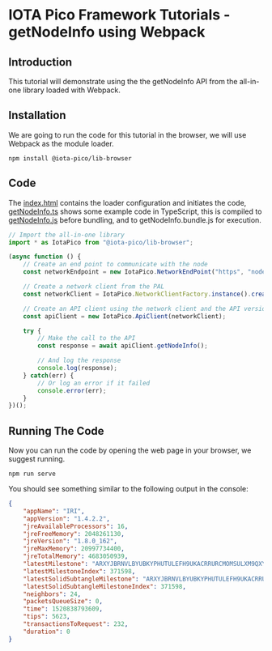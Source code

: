 # IOTA Pico Framework Tutorials - getNodeInfo using Webpack

## Introduction

This tutorial will demonstrate using the the getNodeInfo API from the all-in-one library loaded with Webpack.

## Installation

We are going to run the code for this tutorial in the browser, we will use Webpack as the module loader.

```shell
npm install @iota-pico/lib-browser
```

## Code

The [index.html](./index.html) contains the loader configuration and initiates the code, [getNodeInfo.ts](./getNodeInfo.ts) shows some example code in TypeScript, this is compiled to [getNodeInfo.js](./getNodeInfo.js) before bundling, and to getNodeInfo.bundle.js for execution.

```typescript
// Import the all-in-one library
import * as IotaPico from "@iota-pico/lib-browser";

(async function () {
    // Create an end point to communicate with the node
    const networkEndpoint = new IotaPico.NetworkEndPoint("https", "nodes.thetangle.org", 443);

    // Create a network client from the PAL
    const networkClient = IotaPico.NetworkClientFactory.instance().create("default", networkEndpoint);

    // Create an API client using the network client and the API version
    const apiClient = new IotaPico.ApiClient(networkClient);

    try {
        // Make the call to the API
        const response = await apiClient.getNodeInfo();

        // And log the response
        console.log(response);
    } catch(err) {
        // Or log an error if it failed
        console.error(err);
    }
})();
```

## Running The Code

Now you can run the code by opening the web page in your browser, we suggest running.

```shell
npm run serve
```
You should see something similar to the following output in the console:

```json
{
	"appName": "IRI",
	"appVersion": "1.4.2.2",
	"jreAvailableProcessors": 16,
	"jreFreeMemory": 2048261130,
	"jreVersion": "1.8.0_162",
	"jreMaxMemory": 20997734400,
	"jreTotalMemory": 4683050939,
	"latestMilestone": "ARXYJBRNVLBYUBKYPHUTULEFH9UKACRRURCMOMSULXM9QXYNGIHNJCZUFJ9FXT9BSVCPIADYHRSVZ9999",
	"latestMilestoneIndex": 371598,
	"latestSolidSubtangleMilestone": "ARXYJBRNVLBYUBKYPHUTULEFH9UKACRRURCMOMSULXM9QXYNGIHNJCZUFJ9FXT9BSVCPIADYHRSVZ9999",
	"latestSolidSubtangleMilestoneIndex": 371598,
	"neighbors": 24,
	"packetsQueueSize": 0,
	"time": 1520838793609,
	"tips": 5623,
	"transactionsToRequest": 232,
	"duration": 0
}
```

